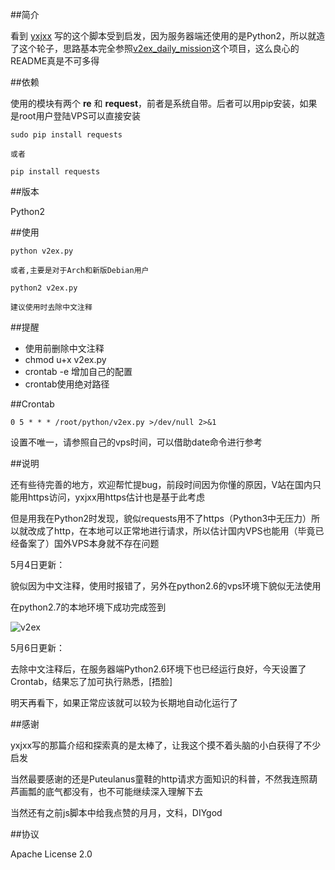 ##简介


  看到 [yxjxx](https://github.com/yxjxx/v2ex_daily_mission) 写的这个脚本受到启发，因为服务器端还使用的是Python2，所以就造了这个轮子，思路基本完全参照[v2ex_daily_mission](https://github.com/yxjxx/v2ex_daily_mission)这个项目，这么良心的README真是不可多得
  
  
##依赖

使用的模块有两个 **re** 和 **request**，前者是系统自带。后者可以用pip安装，如果是root用户登陆VPS可以直接安装

	
	sudo pip install requests
	
	或者
	
	pip install requests

##版本

Python2

##使用

	python v2ex.py
	
	或者,主要是对于Arch和新版Debian用户
	
	python2 v2ex.py
	
	建议使用时去除中文注释
	
##提醒

* 使用前删除中文注释
* chmod u+x v2ex.py 
* crontab -e 增加自己的配置
* crontab使用绝对路径

##Crontab

	0 5 * * * /root/python/v2ex.py >/dev/null 2>&1

设置不唯一，请参照自己的vps时间，可以借助date命令进行参考

##说明

还有些待完善的地方，欢迎帮忙提bug，前段时间因为你懂的原因，V站在国内只能用https访问，yxjxx用https估计也是基于此考虑

但是用我在Python2时发现，貌似requests用不了https（Python3中无压力）所以就改成了http，在本地可以正常地进行请求，所以估计国内VPS也能用（毕竟已经备案了）国外VPS本身就不存在问题

5月4日更新：

貌似因为中文注释，使用时报错了，另外在python2.6的vps环境下貌似无法使用

在python2.7的本地环境下成功完成签到

![v2ex](http://jimmy66.qiniudn.com/v2ex.PNG) 

5月6日更新：

去除中文注释后，在服务器端Python2.6环境下也已经运行良好，今天设置了Crontab，结果忘了加可执行熟悉，[捂脸]

明天再看下，如果正常应该就可以较为长期地自动化运行了


##感谢

yxjxx写的那篇介绍和探索真的是太棒了，让我这个摸不着头脑的小白获得了不少启发

当然最要感谢的还是Puteulanus童鞋的http请求方面知识的科普，不然我连照葫芦画瓢的底气都没有，也不可能继续深入理解下去

当然还有之前js脚本中给我点赞的月月，文科，DIYgod


##协议

Apache License 2.0

